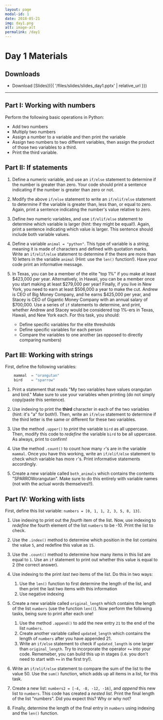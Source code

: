 ```yaml
---
layout: page
modal-id: 1
date: 2018-05-21
img: day1.png
alt: image-alt
permalink: /day1
---
```


# Day 1 Materials

## Downloads

+ Download [Slides]({{ '/files/slides/slides_day1.pptx' | relative_url }})

<!--
+ Download [Exercise solutions](link)
-->

------------------------

## Part I: Working with numbers

Perform the following basic operations in Python:

+ Add two numbers
+ Multiply two numbers
+ Assign a number to a variable and then print the variable
+ Assign two numbers to two different variables, then assign the product of those two variables to a third.  
+ Print the third variable.



## Part II: If statements

1. Define a numeric variable, and use an `if/else` statement to determine if the number is greater than zero. Your code should print a sentence indicating if the number is greater than zero or not.

2. Modify the above `if/else` statement to write an `if/elif/else` statement to determine if the variable is greater than, less than, or equal to zero. Again, print a sentence indicating the number's value relative to zero.

3. Define *two* numeric variables, and use `if/elif/else` statement to determine which variable is larger (hint: they might be equal!). Again, print a sentence indicating which value is larger. This sentence should include both variable values.

4. Define a variable `animal = "python"`. This type of variable is a *string*, meaning it is made of characters and defined with quotation marks.  Write an `if/elif/else` statement to determine if the there are more than 10 letters in the variable `animal` (Hint: use the `len()` function!). Have your code print an informative message.

5. 	In Texas, you can be a member of the elite "top 1%" if you make at least $423,000 per year. Alternatively, in Hawaii, you can be a member once you start making at least $279,000 per year! Finally, if you live in New York, you need to earn at least $506,000 a year to make the cut. 
Andrew is CEO of Big Money Company, and he earns $425,000 per year, and Stacey is CEO of Gigantic Money Company with an annual salary of $700,000. Use a series of `if` statements to determine, and print, whether Andrew and Stacey would be considered top 1%-ers in Texas, Hawaii, and New York each. For this task, you should:

    * Define specific variables for the elite thresholds
    * Define specific variables for each person
	* Compare the variables to one another (as opposed to directly comparing numbers)
	 	

## Part III: Working with strings 

First, define the following variables:

``` python
	mammal  = "orangutan"
	bird    = "sparrow"
```
1. Print a statement that reads "My two variables have values orangutan and bird." Make sure to use your variables when printing (do not simply copy/paste this sentence).

2. Use indexing to print the **third** character in each of the two variables (hint: it's "a" for both!). Then, write an `if/else` statement to determine if the third letter is the same or different for these two variables. 

3. Use the method `.upper()` to *print* the variable `bird` as all uppercase. Then, modify this code to *redefine* the variable `bird` to be all uppercase. As always, print to confirm!

4. Use the method `.count()` to count how many `r`'s are in the variable `mammal`. Once you have this working, write an `if/elif/else` statement to check which variable has more `r`'s. Print informative statements accordingly.

5. Create a new variable called `both_animals` which contains the contents "SPARROWorangutan". Make sure to do this entirely with variable names (not with the actual words themselves!!). 



## Part IV: Working with lists 

First, define this list variable: `numbers = [0, 1, 1, 2, 3, 5, 8, 13]`.

1. Use indexing to print out the *fourth* item of the list. Now, use indexing to *redefine* the fourth element of the list `numbers` to be -10. Print the list to check.

2. Use the `.index()` method to determine which position in the list contains the value `5`, and redefine this value as `15`.

3. Use the `.count()` method to determine how many items in this list are equal to `1`. Use an `if` statement to print out whether this value is equal to 2 (the correct answer).

4. Use indexing to the print *last two* items of the list. Do this in two ways:

	1. Use the `len()` function to first determine the length of the list, and then print the last two items with this information
	2. Use negative indexing

5. Create a new variable called `original_length` which contains the length of the list `numbers` (use the function `len()`). Now perform the following tasks, being sure to print after each one!

	1. Use the method `.append()` to add the new entry `21` to the end of the list `numbers`. 
	2. Create another variable called `updated_length` which contains the length of `numbers` after you have appended 21. 
	3. Write an `if/else` statement to check if `updated_length` is one larger than `original_length`. Try to incorporate the operator `+=` into your code. Rememeber, you can build this up in stages (i.e. you don't need to start with `+=` in the first try!). 
 
6. Write an `if/elif/else` statement to compare the sum of the list to the value 50. Use the `sum()` function, which adds up all items in a list, for this task.

7. Create a new list: `numbers2 = [-4, -8, -12, -16]`, and *append* this new list to `numbers`. This code has created a *nested list*. Print the final length of the list "numbers". Did you expect this? Why or why not?

8. Finally, determine the length of the final entry in `numbers` using indexing and the `len()` function. 